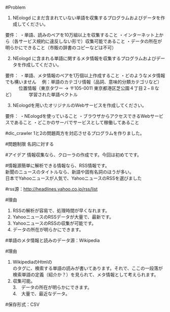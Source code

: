 #Problem
1. NEologd にまだ含まれていない単語を収集するプログラムおよびデータを作成してください。
 
要件：
・単語、読みのペアを10万組以上を収集すること
・インターネット上から（各サービス規約に違反しない形で）収集可能であること
・データの所在が明らかにできること（市販の辞書のコピーなどは不可）
 
2. NEologd に含まれる単語に関するメタ情報を収集するプログラムおよびデータを作成してください。
 
要件：
・単語、メタ情報のペアを1万個以上作成すること
・どのようなメタ情報でも構いません
　例：単語のカテゴリ情報（品詞、意味的分類カテゴリなど）
　　　位置情報（東京タワー →  〒105-0011 東京都港区芝公園４丁目２−８など）
　　　学習された単語ベクトル
 
3. NEologdを用いたオリジナルのWebサービスを作成してください。
 
要件：
・NEologdを使っていること
・ブラウザからアクセスできるWebサービスであること
・どこかのサーバでサービスとして稼働してあること

#dic_crawler
1と2の問題両方を対応させるプログラムを作りました。

#問題制限
名詞に対する

#アイデア
情報収集なら、クローラの作成です。今回は初めてです。

#情報源簡単に解析できる情報なら、RSS情報です。</br>
		新聞のニュースのタイトルなら、新語や固有名詞のほうが多い。</br>
		日本でYahooニュースが人気で、YahooニュースのRSSを選びました</br>

#rss源：http://headlines.yahoo.co.jp/rss/list

#理由
1. RSSの解析が容易で、処理時間が早くなれます。</br>
2. YahooニュースのRSSデータが大量で、最新です。</br>
3. YahooニュースのRSSの収集が可能です。</br>
4. データの所在が明らかにできます。</br>

#単語のメタ情報と読みのデータ源：Wikipedia


#理由
1. WikipediaのHtmlの<div id=”mw-content-text”>のタグに、検索する単語の読みが書いてあります。それで、ここの一段落が検索単語の定義（紹介か？）を見られて、メタ情報として考えられます。</br>
2. 収集可能。</br>
3.　データの所在が明らかにできます。</br>
4.　大量で、最近なデータ。</br>

#保存形式：CSV
